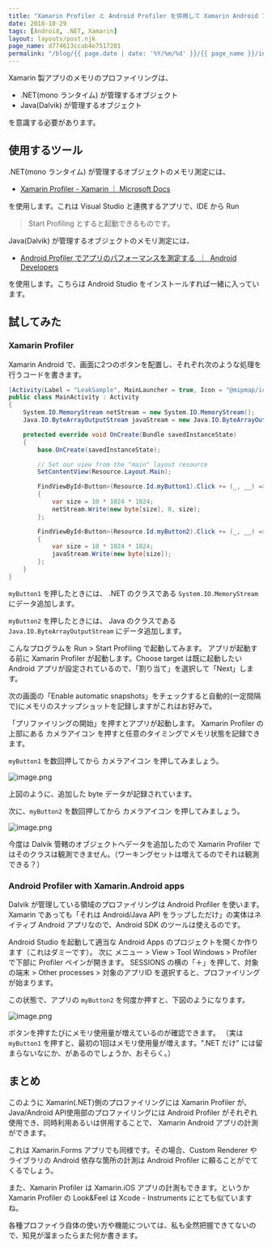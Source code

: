 ```yaml
---
title: "Xamarin Profiler と Android Profiler を併用して Xamarin Android アプリのメモリ使用量を測定する"
date: 2018-10-29
tags: [Android, .NET, Xamarin]
layout: layouts/post.njk
page_name: d774613ccab4e7517201
permalink: "/blog/{{ page.date | date: '%Y/%m/%d' }}/{{ page_name }}/index.html"
---
```

Xamarin 製アプリのメモリのプロファイリングは、
<!--more-->

* .NET(mono ランタイム) が管理するオブジェクト
* Java(Dalvik) が管理するオブジェクト

を意識する必要があります。

## 使用するツール

.NET(mono ランタイム) が管理するオブジェクトのメモリ測定には、

* [Xamarin Profiler - Xamarin ｜ Microsoft Docs](https://docs.microsoft.com/ja-jp/xamarin/tools/profiler/?tabs=vsmac)

を使用します。これは Visual Studio と連携するアプリで、IDE から Run
 > Start Profiling とすると起動できるものです。

Java(Dalvik) が管理するオブジェクトのメモリ測定には、

* [Android Profiler でアプリのパフォーマンスを測定する  ｜  Android Developers](https://developer.android.com/studio/profile/android-profiler?hl=ja)

を使用します。こちらは Android Studio をインストールすれば一緒に入っています。

## 試してみた

### Xamarin Profiler

Xamarin Android で、画面に2つのボタンを配置し、それぞれ次のような処理を行うコードを書きます。

```csharp
[Activity(Label = "LeakSample", MainLauncher = true, Icon = "@mipmap/icon")]
public class MainActivity : Activity
{
    System.IO.MemoryStream netStream = new System.IO.MemoryStream();
    Java.IO.ByteArrayOutputStream javaStream = new Java.IO.ByteArrayOutputStream();

    protected override void OnCreate(Bundle savedInstanceState)
    {
        base.OnCreate(savedInstanceState);

        // Set our view from the "main" layout resource
        SetContentView(Resource.Layout.Main);

        FindViewById<Button>(Resource.Id.myButton1).Click += (_, __) =>
        {
            var size = 10 * 1024 * 1024;
            netStream.Write(new byte[size], 0, size);
        };

        FindViewById<Button>(Resource.Id.myButton2).Click += (_, __) =>
        {
            var size = 10 * 1024 * 1024;
            javaStream.Write(new byte[size]);
        };
    }
}
```

``myButton1`` を押したときには、 .NET のクラスである ``System.IO.MemoryStream`` にデータ追加します。

``myButton2`` を押したときには、 Java のクラスである ``Java.IO.ByteArrayOutputStream`` にデータ追加します。

こんなプログラムを Run > Start Profiling で起動してみます。
アプリが起動する前に Xamarin Profiler が起動します。Choose target は既に起動したい Android アプリが設定されているので、「割り当て」を選択して「Next」します。

次の画面の「Enable automatic snapshots」をチェックすると自動的(一定間隔で)にメモリのスナップショットを記録しますがこれはお好みで。

「プリファイリングの開始」を押すとアプリが起動します。
Xamarin Profiler の上部にある カメラアイコン を押すと任意のタイミングでメモリ状態を記録できます。

``myButton1`` を数回押してから カメラアイコン を押してみましょう。

![image.png](https://qiita-image-store.s3.amazonaws.com/0/8227/83830c8c-486f-e9da-5a1b-89b11e96c88f.png)

上図のように、追加した byte データが記録されています。

次に、``myButton2`` を数回押してから カメラアイコン を押してみましょう。

![image.png](https://qiita-image-store.s3.amazonaws.com/0/8227/a82fb1e1-f810-c511-ec10-260e941676eb.png)

今度は Dalvik 管轄のオブジェクトへデータを追加したので Xamarin Profiler ではそのクラスは観測できません。（ワーキングセットは増えてるのでそれは観測できる？）

### Android Profiler with Xamarin.Android apps

Dalvik が管理している領域のプロファイリングは Android Profiler を使います。
Xamarin であっても「それは Android/Java API をラップしただけ」の実体はネイティブ Android アプリなので、Android SDK のツールは使えるのです。

Android Studio を起動して適当な Android Apps のプロジェクトを開くか作ります（これはダミーです）。
次に メニュー > View > Tool Windows > Profiler で下部に Profiler ペインが開きます。
SESSIONS の横の「＋」を押して、対象の端末 > Other processes > 対象のアプリID を選択すると、プロファイリングが始まります。

この状態で、アプリの ``myButton2`` を何度か押すと、下図のようになります。

![image.png](https://qiita-image-store.s3.amazonaws.com/0/8227/ac764a06-0947-a4e1-b579-75cde686d392.png)

ボタンを押すたびにメモリ使用量が増えているのが確認できます。
（実は ``myButton1`` を押すと、最初の1回はメモリ使用量が増えます。".NET だけ" には留まらないなにか、があるのでしょうか、おそらく。）

## まとめ

このように Xamarin(.NET)側のプロファイリングには Xamarin Profiler が、Java/Android API使用部のプロファイリングには Android Profiler がそれぞれ使用でき、同時利用あるいは併用することで、 Xamarin Android アプリの計測ができます。

これは Xamarin.Forms アプリでも同様です。その場合、Custom Renderer やライブラリの Android 依存な箇所の計測は Android Profiler に頼ることがでてくるでしょう。

また、Xamarin Profiler は Xamarin.iOS アプリの計測もできます。というか Xamarin Profiler の Look&Feel は Xcode - Instruments にとても似ていますね。

各種プロファイラ自体の使い方や機能については、私も全然把握できてないので、知見が溜まったらまた何か書きます。
